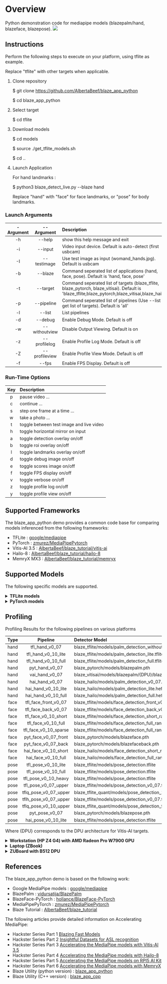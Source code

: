 # Overview

Python demonstration code for mediapipe models (blazepalm/hand, blazeface, blazepose).
![](images/blaze_detect_live_hand_face_pose_animation.gif)

## Instructions

Perform the following steps to execute on your platform, using tflite as example.

Replace "tflite" with other targets when applicable.

1. Clone repository

    $ git clone https://github.com/AlbertaBeef/blaze_app_python

    $ cd blaze_app_python

2. Select target

    $ cd tflite

3. Download models

    $ cd models
   
    $ source ./get_tflite_models.sh
   
    $ cd ..

5. Launch Application

    For hand landmarks :

    $ python3 blaze_detect_live.py --blaze hand

    Replace "hand" with "face" for face landmarks, or "pose" for body landmarks.

### Launch Arguments

| -Argument | --Argument    | Description                               | 
| :-------: | :-----------: | :---------------------------------------- | 
|  -h       | --help        | show this help message and exit |
|  -i       | --input       | Video input device. Default is auto-detect (first usbcam) |
|  -I       | --testimage   | Use test image as input (womand_hands.jpg). Default is usbcam  |
|  -b       | --blaze       | Command seperated list of applications  (hand, face, pose).  Default is 'hand, face, pose'      |
|  -t       | --target      | Command seperated list of targets (blaze_tflite, blaze_pytorch, blaze_vitisai).  Default is 'blaze_tflite,blaze_pytorch,blaze_vitisai,blaze_hailo'      |
|  -p       | --pipeline    | Command seperated list of pipelines (Use --list to get list of targets). Default is 'all'  |
|  -l       | --list        | List pipelines                            |
|  -d       | --debug       | Enable Debug Mode.  Default is off        |
|  -w       | --withoutview | Disable Output Viewing.  Default is on    |
|  -z       | --profilelog  | Enable Profile Log Mode.  Default is off  |
|  -Z       | --profileview | Enable Profile View Mode.  Default is off |
|  -f       | --fps         | Enable FPS Display.  Default is off       |

### Run-Time Options

| Key | Description                               | 
| :-: | :---------------------------------------- | 
|  p  | pause video ...                           |
|  c  | continue ...                              |
|  s  | step one frame at a time ...              |
|  w  | take a photo ...                          |
|  t  | toggle between test image and live video  |
|  h  | toggle horizontal mirror on input         |
|  a  | toggle detection overlay on/off           |
|  b  | toggle roi overlay on/off                 |
|  l  | toggle landmarks overlay on/off           |
|  d  | toggle debug image on/off                 |
|  e  | toggle scores image on/off                |
|  f  | toggle FPS display on/off                 |
|  v  | toggle verbose on/off                     |
|  z  | toggle profile log on/off                 |
|  y  | toggle profile view on/off                |
   

## Supported Frameworks

The blaze_app_python demo provides a common code base for comparing models inferenced from the following frameworks:
- TFLite : [google/mediapipe](https://github.com/google/mediapipe/blob/master/docs/solutions/models.md)
- PyTorch : [zmurez/MediaPipePytorch](https://github.com/zmurez/MediaPipePyTorch)
- Vitis-AI 3.5 : [AlbertaBeef/blaze_tutorial/vitis-ai](https://github.com/AlbertaBeef/blaze_tutorial/tree/2023.1/vitis-ai)
- Hailo-8 : [AlbertaBeef/blaze_tutorial/hailo-8](https://github.com/AlbertaBeef/blaze_tutorial/tree/2023.1/hailo-8)
- MemryX MX3 : [AlbertaBeef/blaze_tutorial/memryx](https://github.com/AlbertaBeef/blaze_tutorial/tree/mx3/memryx)


## Supported Models

The following specific models are supported.

<details>
 <summary><b>TFLite models</b></summary>

Detection Models

| Version | Model                    | Input Size  |  Scores   |   Boxes   | Comments             | Source               | Model Link                                | 
| :-----: | :----------------------: | :---------: | :-------: | :-------: | :------------------- | :------------------- | :---------------------------------------- | 
|  v0.07  | Palm                     |   256\*256  |   2944    |  2944x18  | BBox + 7 keypoints   | [metalwhale/hand_tracking](https://.github.com/metalwhale/hand_tracking) | [palm_detection_without_custom_op.tflite](https://raw.githubusercontent.com/metalwhale/hand_tracking/master/models/palm_detection_without_custom_op.tflite)  |
|  v0.10  | Palm (Lite)              |   192\*192  |   2016    |  2016x18  | BBox + 7 keypoints   | [google/mediapipe](https://github.com/google/mediapipe/blob/master/docs/solutions/models.md) | [palm_detection_full.tflite](https://storage.googleapis.com/mediapipe-assets/palm_detection_lite.tflite) | 
|  v0.10  | Palm (Full)              |   192\*192  |   2016    |  2016x18  | BBox + 7 keypoints   | [google/mediapipe](https://github.com/google/mediapipe/blob/master/docs/solutions/models.md) | [palm_detection_full.tflite](https://storage.googleapis.com/mediapipe-assets/palm_detection_full.tflite) | 
|  v0.07  | Face (Front Camera)      |   256\*256  |    896    |   896x16   | BBox + 6 keypoints  | [google/mediapipe/v0.7.11](https://github.com/google/mediapipe/v0.7.11) | [face_detection_front.tflite](https://raw.githubusercontent.com/google/mediapipe/v0.7.11/mediapipe/models/face_detection_front.tflite)  |
|  v0.07  | Face (Back Camera)       |   256\*256  |    896    |   896x16   | BBox + 6 keypoints  | [google/mediapipe/v0.7.11](https://github.com/google/mediapipe/v0.7.11) | [face_detection_back.tflite](https://raw.githubusercontent.com/google/mediapipe/v0.7.11/mediapipe/models/face_detection_back.tflite)  |
|  v0.10  | Face (Short Range)       |   128\*128  |    896    |   896x16  | BBox + 6 keypoints   | [google/mediapipe](https://github.com/google/mediapipe/blob/master/docs/solutions/models.md) | [face_detection_short_range.tflite](https://storage.googleapis.com/mediapipe-assets/face_detection_short_range.tflite) | 
|  v0.10  | Face (Full Range)        |   128\*128  |    896    |   896x16  | BBox + 6 keypoints   | [mgoogle/mediapipe](https://github.com/google/mediapipe/blob/master/docs/solutions/models.md) | [face_detection_full_range.tflite](https://storage.googleapis.com/mediapipe-assets/face_detection_full_range.tflite) | 
|  v0.10  | Face (Full Range Sparse) |   128\*128  |    896    |   896x16  | BBox + 6 keypoints   | [google/mediapipe](https://github.com/google/mediapipe/blob/master/docs/solutions/models.md) | [face_detection_full_range_sparse.tflite](https://storage.googleapis.com/mediapipe-assets/face_detection_full_range_sparse.tflite) | 
|  v0.07  | Pose                     |   128\*128  |    896    |   896x12  | BBox + 4 keypoints   |  | [pose_detection_v0_07.tflite]([)](https://avtinc.sharepoint.com/:u:/t/ET-Downloads/EQ_OekMvLOhKtg8423P_NhMBdG3L8dbZdEqrDN5ZeHRYHw?e=2m6jMm) |
|  v0.10  | Pose                     |   224\*224  |   2254    |  2254x12  | BBox + 4 keypoints   | [google/mediapipe](https://github.com/google/mediapipe/blob/master/docs/solutions/models.md) | [pose_detection.tflite](https://storage.googleapis.com/mediapipe-assets/pose_detection.tflite) | 

Landmarks Models

| Version | Model        | Input Size  |  Flag  | Landmarks | Comments                                 | Source               | Model Link                                | 
| :-----: | :----------: | :---------: | :----: | :-------: | :--------------------------------------- | :------------------- | :---------------------------------------- | 
|  v0.07  | Hand         |   256\*256  |    1   |    21x3   | 21 keypoints (x,y,score)                 | [google/mediapipe/v0.7.11](https://github.com/google/mediapipe/v0.7.11) | [hand_landmark.tflite](https://raw.githubusercontent.com/google/mediapipe/v0.7.11/mediapipe/models/hand_landmark.tflite)  |
|  v0.10  | Hand (Lite)  |   224\*224  |    1   |  2016x18  | 21 keypoints (x,y,score)                 | [google/mediapipe](https://github.com/google/mediapipe/blob/master/docs/solutions/models.md) | [hand_landmark_lite.tflite](https://storage.googleapis.com/mediapipe-assets/hand_landmark_lite.tflite) | 
|  v0.10  | Hand (Full)  |   224\*224  |    1   |  2016x18  | 21 keypoints (x,y,score)                 | [google/mediapipe](https://github.com/google/mediapipe/blob/master/docs/solutions/models.md)| [hand_landmark_full.tflite](https://storage.googleapis.com/mediapipe-assets/hand_landmark_full.tflite) | 
|  v0.07  | Face         |   256\*256  |    1   |   896x16   | 468 keypoints (x,y,score)               | [google/mediapipe/v0.7.11](https://github.com/google/mediapipe/v0.7.11) | [face_landmark.tflite](https://raw.githubusercontent.com/google/mediapipe/v0.7.11/mediapipe/models/hand_landmark.tflite)  |
|  v0.10  | Face         |   192\*192  |    1   |   896x16  | 468 keypoints (x,y,score)                | [google/mediapipe](https://github.com/google/mediapipe/blob/master/docs/solutions/models.md) | [face_landmark.tflite](https://storage.googleapis.com/mediapipe-assets/face_landmark.tflite) | 
|  v0.10  | Pose (Full Body, Lite)  |   256\*256  |    1   |    39x5   | 39 keypoints (x,y,z,visibility,presence) | [google/mediapipe](https://github.com/google/mediapipe/blob/master/docs/solutions/models.md) | [pose_landmark_lite.tflite](https://storage.googleapis.com/mediapipe-assets/pose_landmark_lite.tflite) | 
|  v0.07  | Pose (Upper Body) |   256\*256  |    1   |    39x5   | 31 keypoints (x,y,z,visibility,presence) |  | [pose_landmark_v0_07_upper_body.tflite]([https://raw.githubusercontent.com/zmurez/MediaPipePyTorch/master/blazepose_landmark.pth](https://avtinc.sharepoint.com/:u:/t/ET-Downloads/Ecp0ghv20vZJl2Xo2ijuTN0BmYheTPs0yPWxQKnzck7K9w?e=T0XsyU))| 
|  v0.10  | Pose (Full Body, Full)  |   256\*256  |    1   |    39x5   | 39 keypoints (x,y,z,visibility,presence) | [google/mediapipe](https://github.com/google/mediapipe/blob/master/docs/solutions/models.md) | [pose_landmark_full.tflite](https://storage.googleapis.com/mediapipe-assets/pose_landmark_full.tflite) | 
|  v0.10  | Pose (Full Body, Heavy) |   256\*256  |    1   |    39x5   | 39 keypoints (x,y,z,visibility,presence) | [google/mediapipe](https://github.com/google/mediapipe/blob/master/docs/solutions/models.md) | [pose_landmark_heavy.tflite](https://storage.googleapis.com/mediapipe-assets/pose_landmark_heavy.tflite) | 


</details>

<details>
 <summary><b>PyTorch models</b></summary>

Detection Models

| Version | Type                | Input Size  |  Scores   |   Boxes   | Comments             | Source               | Model Link                                | 
| :-----: | :-----------------: | :---------: | :-------: | :-------: | :------------------- | :------------------- | :---------------------------------------- | 
|  v0.07  | Palm                |   256\*256  |   2944    |  2944x18  | BBox + 7 keypoints   | [zmurez/MediaPipePytorch](https://github.com/zmurez/MediaPipePyTorch) | [blazepalm.pth](https://raw.githubusercontent.com/zmurez/MediaPipePyTorch/master/blazepalm.pth)  |
|  v0.07  | Face (Front Camera) |   128\*128  |    896    |   896x16  | BBox + 6 keypoints   | [zmurez/MediaPipePytorch](https://github.com/zmurez/MediaPipePyTorch) | [blazeface.pth](https://raw.githubusercontent.com/zmurez/MediaPipePyTorch/master/blazeface.pth) | 
|  v0.07  | Face (Back Camera)  |   256\*256  |    896    |   896x16  | BBox + 6 keypoints   | [zmurez/MediaPipePytorch](https://github.com/zmurez/MediaPipePyTorch) | [blazefaceback.pth](https://raw.githubusercontent.com/zmurez/MediaPipePyTorch/master/blazefaceback.pth) | 
|  v0.07  | Pose                |   128\*128  |    896    |   896x12  | BBox + 4 keypoints   | [zmurez/MediaPipePytorch](https://github.com/zmurez/MediaPipePyTorch) | [blazepose.pth](https://raw.githubusercontent.com/zmurez/MediaPipePyTorch/master/blazepose.pth) | 

Landmarks Models

| Version | Type              | Input Size  |  Flag  | Landmarks  | Comments             | Source               | Model Link                                | 
| :-----: | :---------------: | :---------: | :----: | :-------: | :------------------- | :------------------- | :---------------------------------------- | 
|  v0.07  | Hand              |   256\*256  |    1   |    21x3  | 21 keypoints (x,y,score)  | [zmurez/MediaPipePytorch](https://github.com/zmurez/MediaPipePyTorch) | [blazehand_landmark.pth](https://raw.githubusercontent.com/zmurez/MediaPipePyTorch/master/blazehand_landmark.pth) |
|  v0.07  | Face              |   192\*192  |    1   |   896x16  | 468 keypoints (x,y,score)   | [zmurez/MediaPipePytorch](https://github.com/zmurez/MediaPipePyTorch) | [blazeface_landmark.pth](https://raw.githubusercontent.com/zmurez/MediaPipePyTorch/master/blazeface_landmark.pth) | 
|  v0.07  | Pose (Upper Body) |   256\*256  |    1   |    39x5   | 31 keypoints (x,y,z,visibility,presence) | [zmurez/MediaPipePytorch](https://github.com/zmurez/MediaPipePyTorch) | [blazepose_landmark.pth](https://raw.githubusercontent.com/zmurez/MediaPipePyTorch/master/blazepose_landmark.pth)| 


</details>

## Profiling

Profiling Results for the following pipelines on various platforms

| Type    | Pipeline              | Detector Model                                              | Landmark Model                                                        | 
| :-----: | :-------------------: | :---------------------------------------------------------- | :-------------------------------------------------------------------- | 
|  hand   | tfl_hand_v0_07        | blaze_tflite/models/palm_detection_without_custom_op.tflite | blaze_tflite/models/hand_landmark_v0_07.tflite                        |
|  hand   | tfl_hand_v0_10_lite   | blaze_tflite/models/palm_detection_lite.tflite              | blaze_tflite/models/hand_landmark_lite.tflite                         |
|  hand   | tfl_hand_v0_10_full   | blaze_tflite/models/palm_detection_full.tflite              | blaze_tflite/models/hand_landmark_full.tflite                         |
|  hand   | pyt_hand_v0_07        | blaze_pytorch/models/blazepalm.pth                          | blaze_pytorch/models/blazehand_landmark.pth                           |
|  hand   | vai_hand_v0_07        | blaze_vitisai/models/blazepalm/{DPU}/blazepalm.xmodel       | blaze_vitisai/models/blazehandlandmark/{DPU}/blazehandlandmark.xmodel |
|  hand   | hai_hand_v0_07        | blaze_hailo/models/palm_detection_v0_07.hef                 | blaze_hailo/models/hand_landmark_v0_07.hef                            |
|  hand   | hai_hand_v0_10_lite   | blaze_hailo/models/palm_detection_lite.hef                  | blaze_hailo/models/hand_landmark_lite.hef                             |
|  hand   | hai_hand_v0_10_full   | blaze_hailo/models/palm_detection_full.hef                  | blaze_hailo/models/hand_landmark_full.hef                             |
|  face   | tfl_face_front_v0_07  | blaze_tflite/models/face_detection_front_v0_07.tflite       | blaze_tflite/models/face_landmark_v0_07.tflite                        |
|  face   | tfl_face_back_v0_07   | blaze_tflite/models/face_detection_back_v0_07.tflite        | blaze_tflite/models/face_landmark_v0_07.tflite                        |
|  face   | tfl_face_v0_10_short  | blaze_tflite/models/face_detection_short_range.tflite       | blaze_tflite/models/face_landmark.tflite                              |
|  face   | tfl_face_v0_10_full   | blaze_tflite/models/face_detection_full_range.tflite        | blaze_tflite/models/face_landmark.tflite                              |
|  face   | tfl_face_v0_10_sparse | blaze_tflite/models/face_detection_full_range_sparse.tflite | blaze_tflite/models/face_landmark.tflite                              |
|  face   | pyt_face_v0_07_front  | blaze_pytorch/models/blazeface.pth                          | blaze_pytorch/models/blazeface_landmark.pth                           |
|  face   | pyt_face_v0_07_back   | blaze_pytorch/models/blazefaceback.pth                      | blaze_pytorch/models/blazeface_landmark.pth                           |
|  face   | hai_face_v0_10_short  | blaze_hailo/models/face_detection_short_range.hef           | blaze_hailo/models/face_landmark.hef                                  |
|  face   | hai_face_v0_10_full   | blaze_hailo/models/face_detection_full_range.hef            | blaze_hailo/models/face_landmark.hef                                  |
|  pose   | tfl_pose_v0_10_lite   | blaze_tflite/models/pose_detection.tflite                   | blaze_tflite/models/pose_landmark_lite.tflite                         |
|  pose   | tfl_pose_v0_10_full   | blaze_tflite/models/pose_detection.tflite                   | blaze_tflite/models/pose_landmark_full.tflite                         |
|  pose   | tfl_pose_v0_10_heavy  | blaze_tflite/models/pose_detection.tflite                   | blaze_tflite/models/pose_landmark_heavy.tflite                        |
|  pose   | tfl_pose_v0_07_upper  | blaze_tflite/models/pose_detection_v0_07.tflite             | blaze_tflite/models/pose_landmark_v0_07_upper_body.tflite             |
|  pose   | tflq_pose_v0_07_upper | blaze_tflite_quant/models/pose_detection_128x128_full_integer_quant.tflite | blaze_tflite_quant/models/pose_landmark_upper_body_256x256_full_integer_quant.tflite |
|  pose   | tflh_pose_v0_07_upper | blaze_tflite/models/pose_detection_v0_07.tflite             | blaze_tflite_quant/models/pose_landmark_upper_body_256x256_full_integer_quant.tflite |
|  pose   | tflq_pose_v0_10_upper | blaze_tflite_quant/models/pose_detection_full_quant.tflite  | blaze_tflite_quant/models/pose_landmark_full_quant.tflite             |
|  pose   | pyt_pose_v0_07        | blaze_pytorch/models/blazepose.pth                          | blaze_pytorch/models/blazepose_landmark.pth                           |
|  pose   | hai_pose_v0_10_lite   | blaze_tflite/models/pose_detection.tflite                   | blaze_hailo/models/pose_landmark_lite.hef                             |

Where {DPU} corresponds to the DPU architecture for Vitis-AI targets.

<details>
 <summary><b>Workstation (HP Z4 G4) with AMD Radeon Pro W7900 GPU</b></summary>

Latency

![](images/blaze_detect_live_workstation01_profiling_latency.gif)

Frame Rate (estimated from total latency)

![](images/blaze_detect_live_workstation01_profiling_fps.gif)

</details>


<details>
 <summary><b>Laptop (ZBook)</b></summary>

Latency

![](images/blaze_detect_live_laptop01_profiling_latency.gif)

Frame Rate (estimated from total latency)

![](images/blaze_detect_live_laptop01_profiling_fps.gif)

</details>


<details>
 <summary><b>ZUBoard with B512 DPU</b></summary>

Latency

![](images/blaze_detect_live_zuboard01_profiling_latency.gif)

Frame Rate (estimated from total latency)

![](images/blaze_detect_live_zuboard01_profiling_fps.gif)

</details>


## References

The blaze_app_python demo is based on the following work:
   - Google MediaPipe models : [google/mediapipe](https://github.com/google/mediapipe/blob/master/docs/solutions/models.md)
   - BlazePalm : [vidursatija/BlazePalm](https://github.com/vidursatija/BlazePalm)
   - BlazeFace-PyTorch : [hollance/BlazeFace-PyTorch](https://github.com/hollance/BlazeFace-PyTorch)
   - MediaPipePyTorch : [zmurez/MediaPipePytorch](https://github.com/zmurez/MediaPipePyTorch)
   - Blaze Tutorial : [AlbertaBeef/blaze_tutorial](https://github.com/AlbertaBeef/blaze_tutorial/tree/2023.1)

The following articles provide detailed information on Accelerating MediaPipe:
   - Hackster Series Part 1 [Blazing Fast Models](https://avnet.me/mediapipe-01-models)
   - Hackster Series Part 2 [Insightful Datasets for ASL recognition](https://avnet.me/mediapipe-02-datasets)
   - Hackster Series Part 3 [Accelerating the MediaPipe models with Vitis-AI 3.5](https://avnet.me/mediapipe-03-vitis-ai-3.5)
   - Hackster Series Part 4 [Accelerating the MediaPipe models with Hailo-8](https://avnet.me/mediapipe-04-Hailo-8)
   - Hackster Series Part 5 [Accelerating the MediaPipe models on RPI5 AI Kit](https://avnet.me/mediapipe-05-rpi5aikit)
   - Hackster Series Part 6 [Accelerating the MediaPipe models with MemryX](https://avnet.me/mediapipe-06-memryx)
   - Blaze Utility (python version) : [blaze_app_python](https://github.com/albertabeef/blaze_app_python)
   - Blaze Utility (C++ version) : [blaze_app_cpp](https://github.com/albertabeef/blaze_app_cpp)
